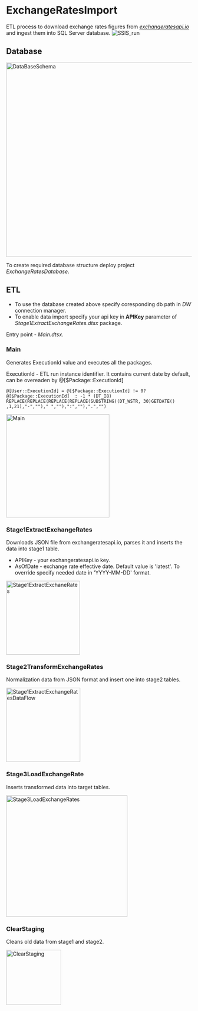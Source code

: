 ﻿# ExchangeRatesImport
ETL process to download exchange rates figures from [_exchangeratesapi.io_](https://exchangeratesapi.io/documentation/) and ingest them into SQL Server database.
![SSIS_run](https://user-images.githubusercontent.com/83240320/119403063-b4a99280-bcd5-11eb-8a06-1f7e6626fcf6.gif)

## Database
<img width="527" alt="DataBaseSchema" src="https://user-images.githubusercontent.com/83240320/119405701-96459600-bcd9-11eb-9ec5-38c45e2ebb27.PNG">

To create required database structure deploy project _ExchangeRatesDatabase_.

## ETL
* To use the database created above specify coresponding db path in _DW_ connection manager.
* To enable data import specify your api key in __APIKey__ parameter of _Stage1ExtractExchangeRates.dtsx_ package.

Entry point - _Main.dtsx_.

### Main
Generates ExecutionId value and executes all the packages.

ExecutionId - ETL run instance identifier. It contains current date by default, can be overeaden by @[$Package::ExecutionId]
```
@[User::ExecutionId] = @[$Package::ExecutionId] != 0? @[$Package::ExecutionId]  : -1 * (DT_I8) REPLACE(REPLACE(REPLACE(REPLACE(SUBSTRING((DT_WSTR, 30)GETDATE() ,1,21),"-","")," ",""),":",""),".","")
```
<img width="280" alt="Main" src="https://user-images.githubusercontent.com/83240320/119407706-824f6380-bcdc-11eb-8406-b77bef5edb23.PNG">

### Stage1ExtractExchangeRates
Downloads JSON file from exchangeratesapi.io, parses it and inserts the data into stage1 table. 
* APIKey - your exchangeratesapi.io key.
* AsOfDate - exchange rate effective date. Default value is 'latest'. To override specify needed date in 'YYYY-MM-DD' format.
<img width="200" alt="Stage1ExtractExchaneRates" src="https://user-images.githubusercontent.com/83240320/119408352-76b06c80-bcdd-11eb-9e0a-487d6a41d93c.PNG">

### Stage2TransformExchangeRates
Normalization data from JSON format and insert one into stage2 tables.

<img width="201" alt="Stage1ExtractExchangeRatesDataFlow" src="https://user-images.githubusercontent.com/83240320/119410262-7a91be00-bce0-11eb-8a28-704c419030ca.PNG">

### Stage3LoadExchangeRate
Inserts transformed data into target tables.

<img width="329" alt="Stage3LoadExchangeRates" src="https://user-images.githubusercontent.com/83240320/119411726-c6456700-bce2-11eb-86da-6e89507be996.PNG">

### ClearStaging
Cleans old data from stage1 and stage2.

<img width="149" alt="ClearStaging" src="https://user-images.githubusercontent.com/83240320/119411901-102e4d00-bce3-11eb-965d-a60e65868c37.PNG">



